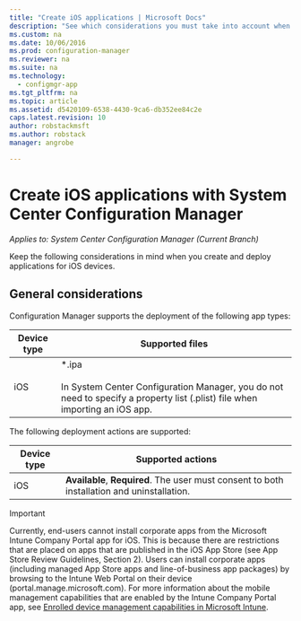 ```yaml
---
title: "Create iOS applications | Microsoft Docs"
description: "See which considerations you must take into account when you create and deploy applications for iOS devices."
ms.custom: na
ms.date: 10/06/2016
ms.prod: configuration-manager
ms.reviewer: na
ms.suite: na
ms.technology:
  - configmgr-app
ms.tgt_pltfrm: na
ms.topic: article
ms.assetid: d5420109-6538-4430-9ca6-db352ee84c2e
caps.latest.revision: 10
author: robstackmsftms.author: robstackmanager: angrobe

---
```

# Create iOS applications with System Center Configuration Manager*Applies to: System Center Configuration Manager (Current Branch)*
Keep the following considerations in mind when you create and deploy applications for iOS devices.  

## General considerations  
 Configuration Manager supports the deployment of the following app types:  

|Device type|Supported files|  
|-----------------|---------------------|  
|iOS|*.ipa<br /><br /> In System Center Configuration Manager, you do not need to specify a property list (.plist) file when importing an iOS app.|  

 The following deployment actions are supported:  

|Device type|Supported actions|  
|-----------------|-----------------------|  
|iOS|**Available**, **Required**. The user must consent to both installation and uninstallation.

> [!IMPORTANT]  
>  Currently, end-users cannot install corporate apps from the Microsoft Intune Company Portal app for iOS. This is because there are restrictions that are placed on apps that are published in the iOS App Store (see App Store Review Guidelines, Section 2). Users can install corporate apps (including managed App Store apps and line-of-business app packages) by browsing to the Intune Web Portal on their device (portal.manage.microsoft.com). For more information about the mobile management capabilities that are enabled by the Intune Company Portal app, see [Enrolled device management capabilities in Microsoft Intune](https://technet.microsoft.com/library/dn600287.aspx).  
